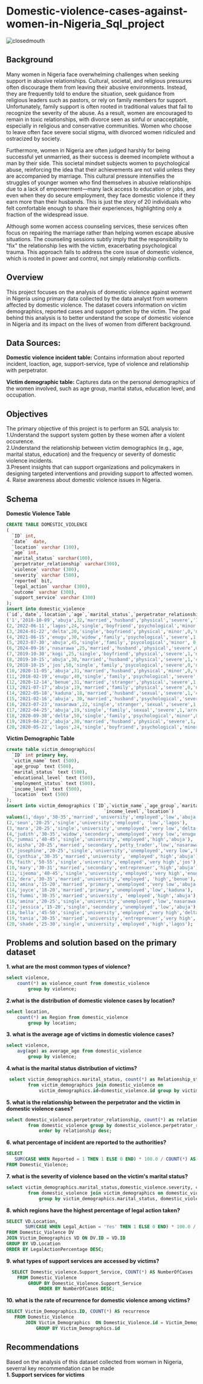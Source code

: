 # Domestic-violence-cases-against-women-in-Nigeria_Sql_project
![closedmouth](https://github.com/bellaudeh/Domestic-violence-cases-against-women-in-Nigeria_Sql_project/blob/main/closed%20mouth.png)
## Background
Many women in Nigeria face overwhelming challenges when seeking support in abusive relationships. Cultural, societal, and religious pressures often discourage them from leaving their abusive environments. Instead, they are frequently told to endure the situation, seek guidance from religious leaders such as pastors, or rely on family members for support. Unfortunately, family support is often rooted in traditional values that fail to recognize the severity of the abuse. As a result, women are encouraged to remain in toxic relationships, with divorce seen as sinful or unacceptable, especially in religious and conservative communities. Women who choose to leave often face severe social stigma, with divorced women ridiculed and ostracized by society.<br/>

Furthermore, women in Nigeria are often judged harshly for being successful yet unmarried, as their success is deemed incomplete without a man by their side. This societal mindset subjects women to psychological abuse, reinforcing the idea that their achievements are not valid unless they are accompanied by marriage. This cultural pressure intensifies the struggles of younger women who find themselves in abusive relationships due to a lack of empowerment—many lack access to education or jobs, and even when they do secure employment, they face domestic violence if they earn more than their husbands. This is just the story of 20 individuals who felt comfortable enough to share their experiences, highlighting only a fraction of the widespread issue.<br/>

Although some women access counseling services, these services often focus on repairing the marriage rather than helping women escape abusive situations. The counseling sessions subtly imply that the responsibility to "fix" the relationship lies with the victim, exacerbating psychological trauma. This approach fails to address the core issue of domestic violence, which is rooted in power and control, not simply relationship conflicts.

## Overview
This project focuses on the analysis of domestic violence against womwnt in Nigeria using primary data collected by the data analyst from womenn affected by domestic violence. The dataset covers information on victim demographics, reported cases and support gotten by the victim. The goal behind this analysis is to better understand the scope of domestic violence in Nigeria and its impact on the lives of women from different background.

## Data Sources:
**Domestic violence incident table:** Contains information about reported incident, loaction, age, support-service, type of violence and relationship with perpetrator.

**Victim demographic table:** Captures data on the personal demographics of the women involved, such as age group, marital status, education level, and occupation.

## Objectives
The primary objective of this project is to perform an SQL analysis to: <br/>
1.Understand the support system gotten by these women after a violent occurence.<br/>
2.Understand the relationship between victim demographics (e.g., age, marital status, education) and the frequency or severity of domestic violence incidents.<br/>
3.Present insights that can support organizations and policymakers in designing targeted interventions and providing support to affected women.<br/>
4. Raise awareness about domestic violence issues in Nigeria.

## Schema
**Domestic Violence Table**
```sql
CREATE TABLE DOMESTIC_VIOLENCE
(
  `ID` int,
  `date`  date,
  `location` varchar (100),
  `age` int,
  `marital_status` varchar(100),
  `perpetrator_relationship` varchar(300),
  `violence` varchar (300),
  `severity` varchar (500),
  `reported` bit,
  `legal_action` varchar (300),
  `outcome` varchar (300),
  `support_service` varchar (300)
);
insert into domestic_violence 
(`id`,`date`,`location`,`age`,`marital_status`,`perpetrator_relationship`,`violence`,`severity`,`reported`,`legal_action`,`outcome`,`support_service`) values
('1','2018-10-09','abuja',32,'married','husband','physical','severe','1','none','none','family'),
(2,'2022-06-11','lagos',24,'single','boyfriend','psychological','minor',0,'none','none','none'),
(3,'2024-01-22','delta',20,'single','boyfriend','physical','minor',0,'none','none','friends'),
(4,'2021-06-15','enugu',30,'widow','family','psychological','severe',1,'court-case','none','religious-counseling'),
(5,'2023-07-30','abuja',45,'single','family','psycological','minor', 0, 'none','none','none'),
(6,'2024-09-16','nasarawa',25,'married','husband','physical','severe',0,'none','none','religious-counseling'),
(7,'2019-10-30','kogi',25,'single','boyfriend','physical','severe',1,'none','none','friend'),
(8,'2019-10-15','abuja',30,'married','husband','physical','severe',1,'court-case','divorce','counseling'),
(9,'2018-10-15','jos',50,'single','family','psycological','severe',0,'none','none','religious-counseling'),
(10,'2020-11-05','abuja',31,'married','husband','physical','minor',0,'none','none','family'),
(11,'2018-02-19','enugu',40,'single','family','psychological','severe',0,'none','none','none'),
(12,'2020-12-14','benue',31,'married','stranger','physical','severe',1,'arrested','convicted','counseling'),
(13,'2021-07-17','abuja',19,'married','family','physical','severe',0,'none','none','none'),
(14,'2022-05-18','kaduna',18,'married','husband','sexual','severe',1,'court-case','in-process','family'),
(15,'2021-02-16','abuja', 30,'married','husband','psychological','severe',1,'none','none','none'),
(16,'2023-07-23','nasarawa',22,'single','stranger','sexual','severe',1,'arrested','convicted','family'),
(17,'2022-04-25','abuja',19,'single','family','sexual','severe',1,'arrested','none','religious-counseling'),
(18,'2020-09-30','delta',50,'single','family','psychological','minor',0,'none','none','none'), 
(19,'2019-04-23','abuja',30,'married','husband','physical','severe',1,'court-case','divorce','religiou-counseling'),
(20,'2020-05-22','lagos',24,'single','boyfriend','psychological','minor',0,'none','none','friends');
```
**Victim Demographic Table**
```sql
create table victim_demographics( 
  `ID` int primary key,
  `victim_name` text (500),
  `age_group` text (500),
  `marital_status` text (500),
  `educational_level` text (500),
  `employment_status` text (500),
  `income_level` text (500),
  `location` text (500)
);
insert into victim_demographics (`ID`,`victim_name`,`age_group`,`marital_status`,`educational_level`,`employment_status`,
									`income_level`,`location`)
values(1,'dayo','30-35','married','university','employed','low','abuja'),
(2,'seun','20-25','single','university','employed', 'low','lagos'),
(3,'mara','20-25','single','university','unemployed','very low','delta'),
(4,'judith','30-35','widow','secondary','umemployed','very low','enugu'),
(5,'jummai','40-45','single','university','employed','high','abuja'),
(6,'aisha','20-25','married','secondary','petty_trader','low','nasarawa'),
(7,'josephine','20-25','single','university','unemployed','very low','kogi'),
(8,'cynthia','30-35','married','university', 'employed','high','abuja'),
(9,'faith','50-55','single','university','employed','very high','jos'),
(10,'mary','30-31','married','secondary','entreprenuer','high','abuja'),
(11,'ijeoma','40-45','single','university','employed','very high','enugu'),
(12,'dera','30-35','married','university','employed', 'high','benue'),
(13,'amina','15-20','married','primary','unemployed','very low','abuja'),
(14,'joyce','18-20','married','primary','unemployed','low','kaduna'),
(15,'fummi','30-35','married','university', 'employed','high','abuja'),
(16,'amina','20-25','single','university','unemployed','low','nasarawa'),
(17,'jessica','15-20','single','secondary','unemployed','low','abuja'),
(18,'bella','45-50','single','university','employed','very high','delta'),
(19,'tania','30-35','married','university','entreprenuer','very high','abuja'),
(20,'shade','25-30','single','university','employed','high','lagos');
```
## Problems and solution based on the primary dataset
**1. what are the most common types of violence?**
```sql
select violence,
	count(*) as violence_count from domestic_violence
		group by violence;
```
**2.what is the distribution of domestic violence cases by location?**
```sql
select location,
	count(*) as Region from domestic_violence
		group by location;
```
**3. what is the average age of victims in domestic violence cases?**
```sql
select violence,
	avg(age) as average_age from domestic_violence
		group by violence;
```
**4.what is the marital status distribution of victims?**
```sql
 select victim_demographics.marital_status, count(*) as Relationship_status
		from victim_demographics join domestic_violence on
			victim_demographics.id=domestic_violence.id group by victim_demographics.marital_status;
 ```
 **5. what is the relationship between the perpetrator and the victim in domestic violence cases?**
```sql
select domestic_violence.perpetrator_relationship, count(*) as relationship
		from domestic_violence group by domestic_violence.perpetrator_relationship
			order by relationship desc;
```
 **6. what percentage of incident are reported to the authorities?**
 ```sql
 SELECT 
    SUM(CASE WHEN Reported = 1 THEN 1 ELSE 0 END) * 100.0 / COUNT(*) AS ReportedPercentage
FROM Domestic_Violence;
 ```
**7. what is the severity of violence based on the victim's marital status?**
```sql
select victim_demographics.marital_status,domestic_violence.severity, count(*) as incident
		from domestic_violence join victim_demographics on domestic_violence.id=victim_demographics.id
			group by victim_demographics.marital_status, domestic_violence.severity order by incident desc;
```
            
**8. which regions have the highest percentage of legal action taken?**
```sql
SELECT VD.Location, 
       SUM(CASE WHEN Legal_Action = 'Yes' THEN 1 ELSE 0 END) * 100.0 / COUNT(*) AS LegalActionPercentage
FROM Domestic_Violence DV
JOIN Victim_Demographics VD ON DV.ID = VD.ID
GROUP BY VD.Location
ORDER BY LegalActionPercentage DESC;
```
	
**9. what types of support services are accessed by victims?**
```sql
  SELECT Domestic_violence.Support_Service, COUNT(*) AS NumberOfCases
	FROM Domestic_Violence 
		GROUP BY Domestic_Violence.Support_Service
			ORDER BY NumberOfCases DESC;
 ```
**10. what is the rate of recurrence for domestic violence among victims?**
 ```sql
SELECT Victim_Demographics.ID, COUNT(*) AS recurrence
	FROM Domestic_Violence 
		JOIN Victim_Demographics  ON Domestic_Violence.id = Victim_Demographics.ID
			GROUP BY Victim_Demographics.id
 ```
## Recommendations
Based on the analysis of this dataset collected from womwn in Nigeria, severral key recommendation can be made<br/>
**1. Support services for victims**
